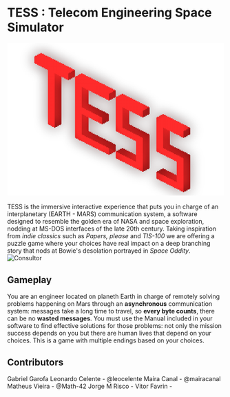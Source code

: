 # TESS : Telecom Engineering Space Simulator
![TESS logo](https://github.com/Math-42/NasaSpaceApps/blob/master/assets/images/TESS.png)


TESS is the immersive interactive experience that puts you in charge of an interplanetary (EARTH - MARS) communication system, a software designed to resemble the golden era of NASA and space exploration, nodding at MS-DOS interfaces of the late 20th century.
Taking inspiration from *indie classics* such as *Papers, please* and *TIS-100* we are offering a puzzle game where your choices have real impact on a deep branching story that nods at Bowie's desolation portrayed in *Space Oddity*.
![Consultor](https://github.com/Math-42/NasaSpaceApps/blob/main/PIXEL%20ART/Consultor.gif?raw=true)
## Gameplay
You are an engineer located on planeth Earth in charge of remotely solving problems happening on Mars through an **asynchronous** communication system: messages take a long time to travel, so **every byte counts**, there can be no **wasted messages**. You must use the Manual included in your software to find effective solutions for those problems: not only the mission success depends on you but there are human lives that depend on your choices.
This is a game with multiple endings based on your choices.

## Contributors
Gabriel Garofa
Leonardo Celente - @leocelente
Maíra Canal - @mairacanal
Matheus Vieira - @Math-42
Jorge M Risco - 
Vitor Favrin -
